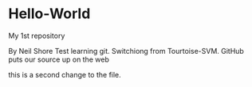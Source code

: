 # Hello-World
My 1st repository

By Neil Shore
Test learning git. Switchiong from Tourtoise-SVM.
GitHub puts our source up on the web

this is a second change to the file.

